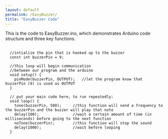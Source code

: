 ```yaml
---
layout: default
permalink: /EasyBuzzer/
title: "EasyBuzzer Code"
---
```


This is the code to EasyBuzzer.ino, which demonstrates Arduino code structure and three key functions.
<pre> <code>
  //intialize the pin that is hooked up to the buzzer
  const int buzzerPin = 9;

  //this loop will begin communication
  //between our program and the arduino
  void setup() {
    pinMode(buzzerPin, OUTPUT);   //let the program know that buzzerPin (9) is used as OUTPUT
  }

  // put your main code here, to run repeatedly:
  void loop() {
    tone(buzzerPin, 500);     //this function will send a frequency to the buzzerPin and the buzzer will play that note
    delay(100);               //wait a certain amount of time (in milliseconds) before going to the next function
    noTone(buzzerPin);        //this function will stop the sound
    delay(1000);              //wait before looping
  }
</code> </pre>
